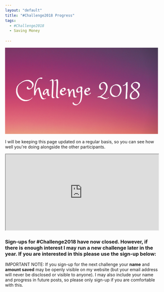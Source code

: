 ```yaml
---
layout: "default"
title: "#Challenge2018 Progress"
tags:
  - #Challenge2018
  - Saving Money
  
---
```

![Challenge 2018 image](/i/Challenge_2018.png)

I will be keeping this page updated on a regular basis, so you can see how well you're doing alongside the other participants.
<br>
<iframe width="100%" height="250px" src="https://docs.google.com/spreadsheets/d/e/2PACX-1vTULar3uUeUvpk9r7AOSkHvZuitAmea14GHnZOsfQncv96VDEppMwyDLaQ3CrJJGUtpn38vbjyA-Tio/pubhtml?widget=true&amp;headers=false"></iframe>
<br>

### Sign-ups for #Challenge2018 have now closed. However, if there is enough interest I may run a new challenge later in the year. If you are interested in this please use the sign-up below:

<script async id="_ck_337007" src="https://forms.convertkit.com/337007?v=6"></script>


IMPORTANT NOTE: If you sign-up for the next challenge your **name** and **amount saved** may be openly visible on my website (but your email address will never be disclosed or visible to anyone). I may also include your name and progress in future posts, so please only sign-up if you are comfortable with this.






